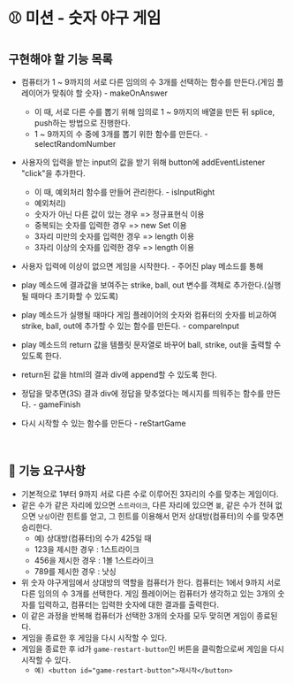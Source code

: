 # ⚾ 미션 - 숫자 야구 게임

## 구현해야 할 기능 목록

  - 컴퓨터가 1 ~ 9까지의 서로 다른 임의의 수 3개를 선택하는 함수를 만든다.(게임 플레이어가 맞춰야 할 숫자) - makeOnAnswer
    - 이 때, 서로 다른 수를 뽑기 위해 임의로 1 ~ 9까지의 배열을 만든 뒤 splice, push하는 방법으로 진행한다.
    - 1 ~ 9까지의 수 중에 3개를 뽑기 위한 함수를 만든다. - selectRandomNumber
    
  - 사용자의 입력을 받는 input의 값을 받기 위해 button에 addEventListener "click"을 추가한다.
    - 이 때, 예외처리 함수를 만들어 관리한다. - isInputRight
    - 예외처리) 
    - 숫자가 아닌 다른 값이 있는 경우 => 정규표현식 이용
    - 중복되는 숫자를 입력한 경우 => new Set 이용
    - 3자리 미만의 숫자를 입력한 경우 => length 이용
    - 3자리 이상의 숫자를 입력한 경우 => length 이용
    
  - 사용자 입력에 이상이 없으면 게임을 시작한다. - 주어진 play 메소드를 통해
  - play 메소드에 결과값을 보여주는 strike, ball, out 변수를 객체로 추가한다.(실행될 때마다 초기화할 수 있도록)
  - play 메소드가 실행될 때마다 게임 플레이어의 숫자와 컴퓨터의 숫자를 비교하여 strike, ball, out에 추가할 수 있는 함수를 만든다. - compareInput
  - play 메소드의 return 값을 템플릿 문자열로 바꾸어 ball, strike, out을 출력할 수 있도록 한다.
  - return된 값을 html의 결과 div에 append할 수 있도록 한다.
  
  - 정답을 맞추면(3S) 결과 div에 정답을 맞추었다는 메시지를 띄워주는 함수를 만든다. - gameFinish
  
  - 다시 시작할 수 있는 함수를 만든다 - reStartGame
  
  <br/>

## 🎯 기능 요구사항

- 기본적으로 1부터 9까지 서로 다른 수로 이루어진 3자리의 수를 맞추는 게임이다.
- 같은 수가 같은 자리에 있으면 `스트라이크`, 다른 자리에 있으면 `볼`, 같은 수가 전혀 없으면 `낫싱`이란 힌트를 얻고, 그 힌트를 이용해서 먼저 상대방(컴퓨터)의 수를 맞추면 승리한다.
  - 예) 상대방(컴퓨터)의 수가 425일 때
  - 123을 제시한 경우 : 1스트라이크
  - 456을 제시한 경우 : 1볼 1스트라이크
  - 789를 제시한 경우 : 낫싱
- 위 숫자 야구게임에서 상대방의 역할을 컴퓨터가 한다. 컴퓨터는 1에서 9까지 서로 다른 임의의 수 3개를 선택한다. 게임 플레이어는 컴퓨터가 생각하고 있는 3개의 숫자를 입력하고, 컴퓨터는 입력한 숫자에 대한 결과를 출력한다.
- 이 같은 과정을 반복해 컴퓨터가 선택한 3개의 숫자를 모두 맞히면 게임이 종료된다.
- 게임을 종료한 후 게임을 다시 시작할 수 있다.
- 게임을 종료한 후 id가 `game-restart-button`인 버튼을 클릭함으로써 게임을 다시 시작할 수 있다. 
  - `예) <button id="game-restart-button">재시작</button>`
